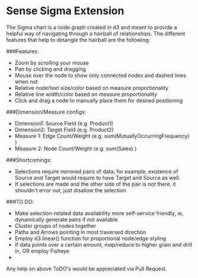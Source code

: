 # Sense Sigma Extension

The Sigma chart is a node graph created in d3 and meant to provide a helpful way of navigating through a hairball of relationships. The different features that help to detangle the hairball are the following:

###Features:
  - Zoom by scrolling your mouse
  - Pan by clicking and dragging
  - Mouse over the node to show only connected nodes and dashed lines when not
  - Relative node/text size/color based on measure proportionality
  - Relative line width/color based on measure proportionality
  - Click and drag a node to manually place them for desired positioning

###Dimension/Measure configs:
  - Dimension1: Source Field (e.g. Product1) 
  - Dimension2: Target Field (e.g. Product2)
  - Measure 1: Edge Count/Weight (e.g. sum(MutuallyOccurringFrequency) )
  - Measure 2: Node Count/Weight (e.g. sum(Sales) )

###Shortcomings:
 - Selections require mirrored pairs of data; for example, existence of Source and Target would require to have Target and Source as well.
 - If selections are made and the other side of the pair is not there, it shouldn't error out, just disallow the selection

###TO DO:
  - Make selection-related data availability more self-service friendly, ie, dynamically generate pairs if not available
  - Cluster groups of nodes together
  - Paths and Arrows pointing in most traversed direction
  - Employ d3.linear() function for proportional node/edge styling
  - If data points over a certain amount, map/reduce to higher grain and drill in,
     OR employ Fisheye
  - 
Any help on above ToDO's would be appreciated via Pull Request.
